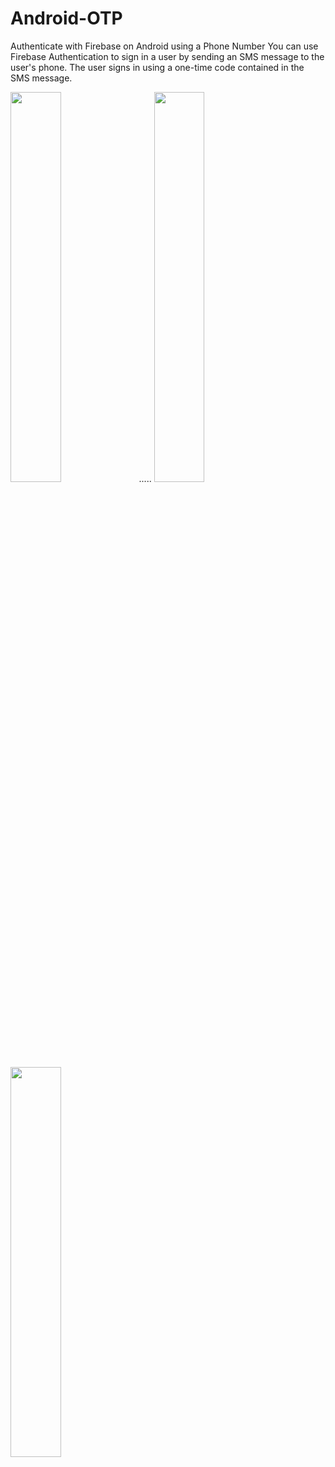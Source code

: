 
# Android-OTP
Authenticate with Firebase on Android using a Phone Number You can use Firebase Authentication to sign in a user by sending an SMS message to the user's phone.
The user signs in using a one-time code contained in the SMS message.

<img src="https://user-images.githubusercontent.com/79535029/128426930-e8786d5c-01a5-450c-99ca-a0ed502df847.png" width="40%" height="40%">  .....   <img src="https://user-images.githubusercontent.com/79535029/128426952-6c4d5998-a0de-45f7-9d74-7d6519b61d30.png" width="40%" height="40%">
<img src="https://user-images.githubusercontent.com/79535029/128426956-6974cc3c-887e-4308-be40-161b750bc774.png" width="40%" height="40%">

